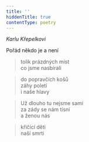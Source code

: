 ```yaml
---
title: ''
hiddenTitle: true
contentType: poetry
---
```


>   

  

>   

  

_Karlu Křepelkovi_

Pořád někdo je a není

> tolik prázdných míst  
> co jsme nasbírali

  

> do popravčích košů  
> záhy poletí  
> i naše hlavy

  

> Už dlouho tu nejsme sami  
> za zády se nám tísní  
> a ženou nás

  

> křičící děti  
> naší smrti

